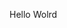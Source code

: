 Hello Wolrd































































































































































































































































































































































































































































































































































































































































































































































































































































































































































































































































































































































